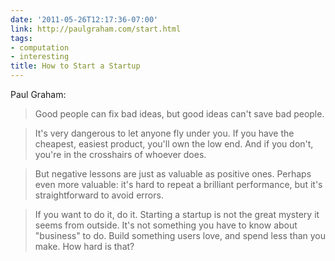 ```yaml
---
date: '2011-05-26T12:17:36-07:00'
link: http://paulgraham.com/start.html
tags:
- computation
- interesting
title: How to Start a Startup
---
```


Paul Graham:

>Good people can fix bad ideas, but good ideas can't save bad people.

<p/>

>It's very dangerous to let anyone fly under you. If you have the cheapest, easiest product, you'll own the low end. And if you don't, you're in the crosshairs of whoever does.

<p/>

>But negative lessons are just as valuable as positive ones. Perhaps even more valuable: it's hard to repeat a brilliant performance, but it's straightforward to avoid errors.

<p/>

>If you want to do it, do it. Starting a startup is not the great mystery it seems from outside. It's not something you have to know about "business" to do. Build something users love, and spend less than you make. How hard is that?
